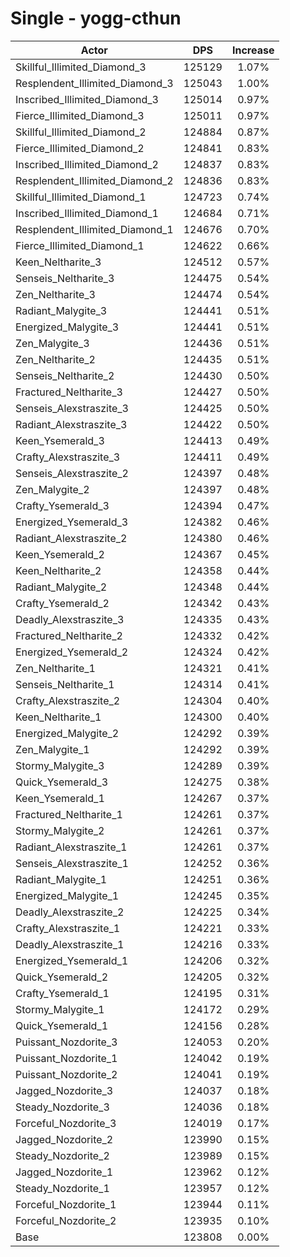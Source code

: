 # Single - yogg-cthun
| Actor | DPS | Increase |
|---|:---:|:---:|
|Skillful_Illimited_Diamond_3|125129|1.07%|
|Resplendent_Illimited_Diamond_3|125043|1.00%|
|Inscribed_Illimited_Diamond_3|125014|0.97%|
|Fierce_Illimited_Diamond_3|125011|0.97%|
|Skillful_Illimited_Diamond_2|124884|0.87%|
|Fierce_Illimited_Diamond_2|124841|0.83%|
|Inscribed_Illimited_Diamond_2|124837|0.83%|
|Resplendent_Illimited_Diamond_2|124836|0.83%|
|Skillful_Illimited_Diamond_1|124723|0.74%|
|Inscribed_Illimited_Diamond_1|124684|0.71%|
|Resplendent_Illimited_Diamond_1|124676|0.70%|
|Fierce_Illimited_Diamond_1|124622|0.66%|
|Keen_Neltharite_3|124512|0.57%|
|Senseis_Neltharite_3|124475|0.54%|
|Zen_Neltharite_3|124474|0.54%|
|Radiant_Malygite_3|124441|0.51%|
|Energized_Malygite_3|124441|0.51%|
|Zen_Malygite_3|124436|0.51%|
|Zen_Neltharite_2|124435|0.51%|
|Senseis_Neltharite_2|124430|0.50%|
|Fractured_Neltharite_3|124427|0.50%|
|Senseis_Alexstraszite_3|124425|0.50%|
|Radiant_Alexstraszite_3|124422|0.50%|
|Keen_Ysemerald_3|124413|0.49%|
|Crafty_Alexstraszite_3|124411|0.49%|
|Senseis_Alexstraszite_2|124397|0.48%|
|Zen_Malygite_2|124397|0.48%|
|Crafty_Ysemerald_3|124394|0.47%|
|Energized_Ysemerald_3|124382|0.46%|
|Radiant_Alexstraszite_2|124380|0.46%|
|Keen_Ysemerald_2|124367|0.45%|
|Keen_Neltharite_2|124358|0.44%|
|Radiant_Malygite_2|124348|0.44%|
|Crafty_Ysemerald_2|124342|0.43%|
|Deadly_Alexstraszite_3|124335|0.43%|
|Fractured_Neltharite_2|124332|0.42%|
|Energized_Ysemerald_2|124324|0.42%|
|Zen_Neltharite_1|124321|0.41%|
|Senseis_Neltharite_1|124314|0.41%|
|Crafty_Alexstraszite_2|124304|0.40%|
|Keen_Neltharite_1|124300|0.40%|
|Energized_Malygite_2|124292|0.39%|
|Zen_Malygite_1|124292|0.39%|
|Stormy_Malygite_3|124289|0.39%|
|Quick_Ysemerald_3|124275|0.38%|
|Keen_Ysemerald_1|124267|0.37%|
|Fractured_Neltharite_1|124261|0.37%|
|Stormy_Malygite_2|124261|0.37%|
|Radiant_Alexstraszite_1|124261|0.37%|
|Senseis_Alexstraszite_1|124252|0.36%|
|Radiant_Malygite_1|124251|0.36%|
|Energized_Malygite_1|124245|0.35%|
|Deadly_Alexstraszite_2|124225|0.34%|
|Crafty_Alexstraszite_1|124221|0.33%|
|Deadly_Alexstraszite_1|124216|0.33%|
|Energized_Ysemerald_1|124206|0.32%|
|Quick_Ysemerald_2|124205|0.32%|
|Crafty_Ysemerald_1|124195|0.31%|
|Stormy_Malygite_1|124172|0.29%|
|Quick_Ysemerald_1|124156|0.28%|
|Puissant_Nozdorite_3|124053|0.20%|
|Puissant_Nozdorite_1|124042|0.19%|
|Puissant_Nozdorite_2|124041|0.19%|
|Jagged_Nozdorite_3|124037|0.18%|
|Steady_Nozdorite_3|124036|0.18%|
|Forceful_Nozdorite_3|124019|0.17%|
|Jagged_Nozdorite_2|123990|0.15%|
|Steady_Nozdorite_2|123989|0.15%|
|Jagged_Nozdorite_1|123962|0.12%|
|Steady_Nozdorite_1|123957|0.12%|
|Forceful_Nozdorite_1|123944|0.11%|
|Forceful_Nozdorite_2|123935|0.10%|
|Base|123808|0.00%|

